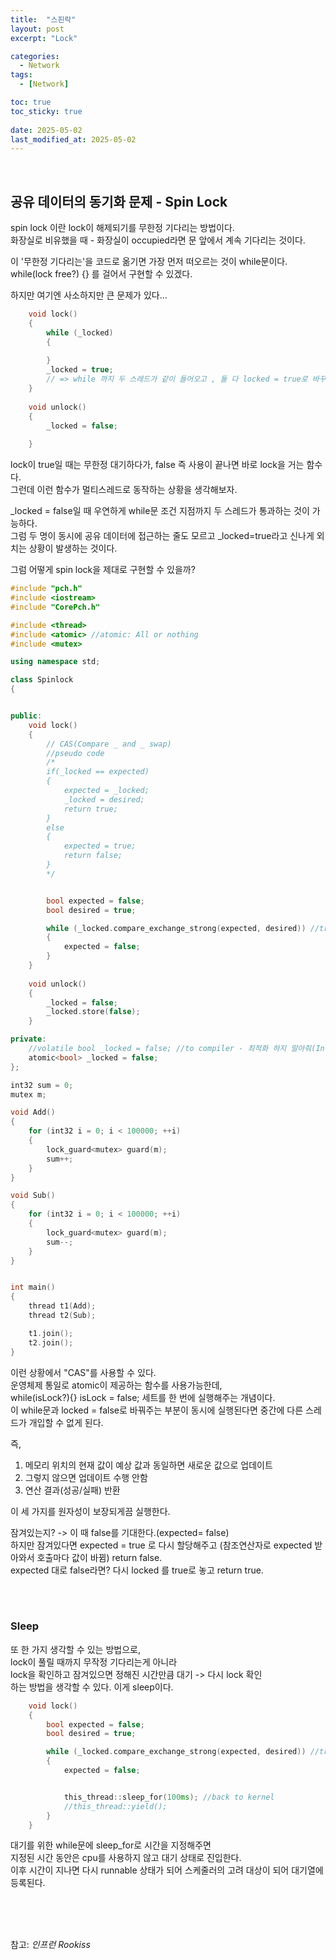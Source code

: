 ```yaml
---
title:  "스핀락"
layout: post
excerpt: "Lock"

categories:
  - Network
tags:
  - [Network]

toc: true
toc_sticky: true
 
date: 2025-05-02
last_modified_at: 2025-05-02
---
```


<br>

## 공유 데이터의 동기화 문제 - Spin Lock


spin lock 이란 lock이 해제되기를 무한정 기다리는 방법이다.  
화장실로 비유했을 때 - 화장실이 occupied라면 문 앞에서 계속 기다리는 것이다.  

이 '무한정 기다리는'을 코드로 옮기면 가장 먼저 떠오르는 것이 while문이다.  
while(lock free?) {} 를 걸어서 구현할 수 있겠다.  

하지만 여기엔 사소하지만 큰 문제가 있다...  
```cpp
	void lock()
	{
		while (_locked)
		{
        
		}
		_locked = true;
		// => while 까지 두 스레드가 같이 들어오고 , 둘 다 locked = true로 바꾸면서 승리했다고 착각하는 상황 발생 가능 
	}
		
	void unlock()
	{
		_locked = false;
		
	}

```
lock이 true일 때는 무한정 대기하다가, false 즉 사용이 끝나면 바로 lock을 거는 함수다.   
그런데 이런 함수가 멀티스레드로 동작하는 상황을 생각해보자.  

_locked = false일 때 우연하게 while문 조건 지점까지 두 스레드가 통과하는 것이 가능하다.  
그럼 두 명이 동시에 공유 데이터에 접근하는 줄도 모르고 _locked=true라고 신나게 외치는 상황이 발생하는 것이다.  

그럼 어떻게 spin lock을 제대로 구현할 수 있을까?

```cpp
#include "pch.h"
#include <iostream>
#include "CorePch.h"

#include <thread>
#include <atomic> //atomic: All or nothing
#include <mutex>

using namespace std;

class Spinlock
{


public:
	void lock()
	{
		// CAS(Compare _ and _ swap)
		//pseudo code
		/*
		if(_locked == expected)
		{
			expected = _locked;
			_locked = desired;
			return true;
		}
		else
		{
			expected = true;
			return false;
		}
		*/


		bool expected = false;
		bool desired = true;

		while (_locked.compare_exchange_strong(expected, desired)) //true => desired 값을 얻었다.
		{
			expected = false;
		}
	}
		
	void unlock()
	{
		_locked = false;
		_locked.store(false);
	}

private:
	//volatile bool _locked = false; //to compiler - 최적화 하지 말아줘(In C).
	atomic<bool> _locked = false;
};

int32 sum = 0;
mutex m;

void Add()
{
	for (int32 i = 0; i < 100000; ++i)
	{
		lock_guard<mutex> guard(m);
		sum++;
	}
}

void Sub()
{
	for (int32 i = 0; i < 100000; ++i)
	{
		lock_guard<mutex> guard(m);
		sum--;
	}
}


int main()
{    
	thread t1(Add);
	thread t2(Sub);

	t1.join();
	t2.join();
}

``` 
이런 상황에서 "CAS"를 사용할 수 있다.  
운영체제 통일로 atomic이 제공하는 함수를 사용가능한데,  
while(isLock?){} isLock = false; 세트를 한 번에 실행해주는 개념이다.  
이 while문과 locked = false로 바꿔주는 부분이 동시에 실행된다면 
중간에 다른 스레드가 개입할 수 없게 된다.  

즉,
1. 메모리 위치의 현재 값이 예상 값과 동일하면 새로운 값으로 업데이트
2. 그렇지 않으면 업데이트 수행 안함
3. 연산 결과(성공/실패) 반환  
   
이 세 가지를 원자성이 보장되게끔 실행한다.  

잠겨있는지? -> 이 때 false를 기대한다.(expected= false)   
하지만 잠겨있다면 expected = true 로 다시 할당해주고 (참조연산자로 expected 받아와서 호출마다 값이 바뀜)  return false.  
expected 대로 false라면? 다시 locked 를 true로 놓고 return true.  


<br>
<br>


### Sleep

또 한 가지 생각할 수 있는 방법으로,  
lock이 풀릴 때까지 무작정 기다리는게 아니라  
lock을 확인하고 잠겨있으면 정해진 시간만큼 대기 -> 다시 lock 확인  
하는 방법을 생각할 수 있다.  이게 sleep이다.  

```cpp
	void lock()
	{
		bool expected = false;
		bool desired = true;

		while (_locked.compare_exchange_strong(expected, desired)) //true => desired 값을 얻었다.
		{
			expected = false;


			this_thread::sleep_for(100ms); //back to kernel
			//this_thread::yield();
		}
	}

```
대기를 위한 while문에 sleep_for로 시간을 지정해주면  
지정된 시간 동안은 cpu를 사용하지 않고 대기 상태로 진입한다.  
이후 시간이 지나면 다시 runnable 상태가 되어 스케줄러의 고려 대상이 되어 대기열에 등록된다.  

<br>
<br>
<br>

참고: _인프런 Rookiss_